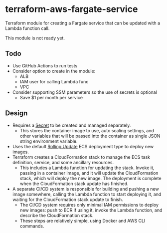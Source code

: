 # terraform-aws-fargate-service

Terraform module for creating a Fargate service that can be updated with a Lambda function call.

This module is not ready yet.

## Todo

* Use GitHub Actions to run tests
* Consider option to create in the module:
   * ALB
   * IAM user for calling Lambda func
   * VPC
* Consider supporting SSM parameters so the use of secrets is optional
   * Save $1 per month per service

## Design

* Requires a [Secret](https://aws.amazon.com/secrets-manager/) to be created and managed separately.
   * This stores the container image to use, auto scaling settings, and other variables that will be passed into the container as single JSON string environment variable.
* Uses the default [Rolling Update](https://docs.aws.amazon.com/AmazonECS/latest/developerguide/deployment-type-ecs.html) ECS deployment type to deploy new images.
* Terraform creates a CloudFormation stack to manage the ECS task definition, service, and some ancillary resources.
   * This includes a Lambda function for updating the stack. Invoke it, passing in a container image, and it will update the CloudFormation stack, which will deploy the new image. The deployment is complete when the CloudFormation stack update has finished.
* A separate CI/CD system is responsible for building and pushing a new image somewhere, calling the Lambda function to start deploying it, and waiting for the CloudFormation stack update to finish.
   * The CI/CD system requires only minimal IAM permissions to deploy new images: push to ECR if using it, invoke the Lambda function, and describe the CloudFormation stack.
   * These steps are relatively simple, using Docker and AWS CLI commands.
